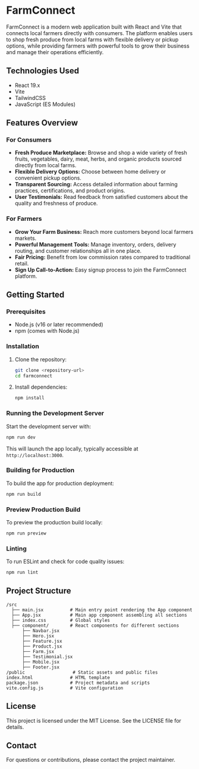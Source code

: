 # FarmConnect

FarmConnect is a modern web application built with React and Vite that connects local farmers directly with consumers. The platform enables users to shop fresh produce from local farms with flexible delivery or pickup options, while providing farmers with powerful tools to grow their business and manage their operations efficiently.

## Technologies Used

- React 19.x
- Vite
- TailwindCSS
- JavaScript (ES Modules)

## Features Overview

### For Consumers
- **Fresh Produce Marketplace:** Browse and shop a wide variety of fresh fruits, vegetables, dairy, meat, herbs, and organic products sourced directly from local farms.
- **Flexible Delivery Options:** Choose between home delivery or convenient pickup options.
- **Transparent Sourcing:** Access detailed information about farming practices, certifications, and product origins.
- **User Testimonials:** Read feedback from satisfied customers about the quality and freshness of produce.

### For Farmers
- **Grow Your Farm Business:** Reach more customers beyond local farmers markets.
- **Powerful Management Tools:** Manage inventory, orders, delivery routing, and customer relationships all in one place.
- **Fair Pricing:** Benefit from low commission rates compared to traditional retail.
- **Sign Up Call-to-Action:** Easy signup process to join the FarmConnect platform.

## Getting Started

### Prerequisites

- Node.js (v16 or later recommended)
- npm (comes with Node.js)

### Installation

1. Clone the repository:
   ```bash
   git clone <repository-url>
   cd farmconnect
   ```

2. Install dependencies:
   ```bash
   npm install
   ```

### Running the Development Server

Start the development server with:

```bash
npm run dev
```

This will launch the app locally, typically accessible at `http://localhost:3000`.

### Building for Production

To build the app for production deployment:

```bash
npm run build
```

### Preview Production Build

To preview the production build locally:

```bash
npm run preview
```

### Linting

To run ESLint and check for code quality issues:

```bash
npm run lint
```

## Project Structure

```
/src
  ├── main.jsx          # Main entry point rendering the App component
  ├── App.jsx           # Main app component assembling all sections
  ├── index.css         # Global styles
  ├── component/        # React components for different sections
      ├── Navbar.jsx
      ├── Hero.jsx
      ├── Feature.jsx
      ├── Product.jsx
      ├── Farm.jsx
      ├── Testimonial.jsx
      ├── Mobile.jsx
      ├── Footer.jsx
/public                  # Static assets and public files
index.html              # HTML template
package.json            # Project metadata and scripts
vite.config.js          # Vite configuration
```

## License

This project is licensed under the MIT License. See the LICENSE file for details.

## Contact

For questions or contributions, please contact the project maintainer.
